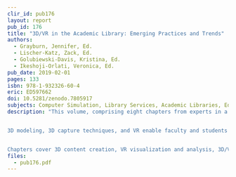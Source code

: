 ```yaml
---
clir_id: pub176
layout: report
pub_id: 176
title: "3D/VR in the Academic Library: Emerging Practices and Trends"
authors: 
  - Grayburn, Jennifer, Ed.
  - Lischer-Katz, Zack, Ed.
  - Golubiewski-Davis, Kristina, Ed.
  - Ikeshoji-Orlati, Veronica, Ed.
pub_date: 2019-02-01
pages: 133
isbn: 978-1-932326-60-4
eric: ED597662
doi: 10.5281/zenodo.7805917
subjects: Computer Simulation, Library Services, Academic Libraries, Educational Trends, Educational Practices, Educational Technology, Computer Assisted Design, Models, Computer Software, Computer Peripherals, Printed Materials, Humanities, Preservation, Photography, Animals, Animation, Cultural Background, Heritage Education, Shared Resources and Services, Sustainability, Architecture, Building Design, Standards, Community Needs, Ecology 
description: "This volume, comprising eight chapters from experts in a variety of fields, examines the use of three-dimensional (3D) and virtual reality (VR) technologies in research and teaching, and the library’s vital role in supporting this work.


3D modeling, 3D capture techniques, and VR enable faculty and students to engage with highly detailed 3D data—from cultural heritage artifacts to scientific simulations—in new ways. As 3D and VR projects scale up and move outside of the specialist disciplines where they have existed for decades, many academic libraries are taking the lead in supporting such projects because they are already centers for collaboration, instruction, research, and collection preservation. The volume seeks to prompt greater awareness for library professionals as they develop programs that use 3D and VR technologies and work to integrate changing scholarly demands and conventions with existing library services and policies.


Chapters cover 3D content creation, VR visualization and analysis, 3D/VR-based educational deployment, and 3D/VR data curation, providing a snapshot of professional objectives and workflows that have developed around 3D/VR."
files:
  - pub176.pdf
---
```

